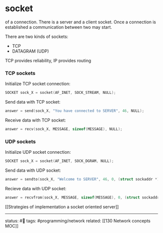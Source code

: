 # socket
of a connection. There is a server and a client socket. Once a connection is established a communication between two may start.

There are two kinds of sockets:
 - TCP
 - DATAGRAM (UDP)

TCP provides reliability, IP provides routing

### TCP sockets

Initialize TCP socket connection:
```cpp
SOCKET sock_X = socket(AF_INET, SOCK_STREAM, NULL);
```

Send data with TCP socket:
```cpp
answer = send(sock_X, "You have connected to SERVER", 46, NULL);
```

Receive data with TCP socket:
```cpp
answer = recv(sock_X, MESSAGE, sizeof(MESSAGE), NULL);
```

### UDP sockets

Initialize UDP socket connection:
```cpp
SOCKET sock_X = socket(AF_INET, SOCK_DGRAM, NULL);
```

Send data with UDP socket:
```cpp
answer = sendto(sock_X, "Welcome to SERVER", 46, 0, (struct sockaddr *)&ADDRESS, sizeof(ADDRESS));
````

Recieve data with UDP socket:
```cpp
answer = recvfrom(sock_X, MESSAGE, sizeof(MESSAGE), 0, (struct sockaddr *)&ADDRESS, sizeof(ADDRESS));
```
[[Strategies of implementation a socket oriented server]]

---
status: #🌲
tags: #programming/network 
related: [[130 Network concepts MOC]]